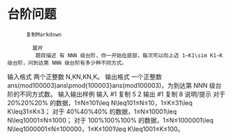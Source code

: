 # 台阶问题


          复制Markdown
         
            展开
             题目描述 有 NNN 级台阶，你一开始在底部，每次可以向上迈 1∼K1\sim K1∼K 级台阶，问到达第 NNN 级台阶有多少种不同方式。
 输入格式 两个正整数 N,KN,KN,K。
 输出格式 一个正整数 ans(mod100003)ans\pmod{100003}ans(mod100003)，为到达第 NNN 级台阶的不同方式数。
  输入输出样例 输入 #1 
    复制
   5 2 输出 #1 
    复制
   8 说明/提示 
对于 20%20\%20% 的数据，1≤N≤101\leq N\leq101≤N≤10，1≤K≤31\leq K\leq31≤K≤3；
对于 40%40\%40% 的数据，1≤N≤10001\leq N\leq10001≤N≤1000；
对于 100%100\%100% 的数据，1≤N≤1000001\leq N\leq1000001≤N≤100000，1≤K≤1001\leq K\leq1001≤K≤100。

 